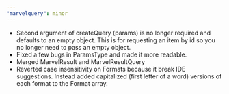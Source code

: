 ```yaml
---
"marvelquery": minor
---
```


- Second argument of createQuery (params) is no longer required and defaults to an empty object. This is for requesting an item by id so you no longer need to pass an empty object.
- Fixed a few bugs in ParamsType and made it more readable.
- Merged MarvelResult and MarvelResultQuery
- Reverted case insensitivity on Formats because it break IDE suggestions. Instead added capitalized (first letter of a word) versions of each format to the Format array.
